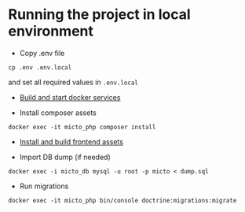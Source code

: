 # Running the project in local environment

- Copy .env file
```shell
cp .env .env.local
```
and set all required values in `.env.local`

- [Build and start docker services](../docker/README.md)

- Install composer assets
```shell
docker exec -it micto_php composer install
```

- [Install and build frontend assets](build_frontend.md)

- Import DB dump (if needed)
```shell
docker exec -i micto_db mysql -u root -p micto < dump.sql
```

- Run migrations
```shell
docker exec -it micto_php bin/console doctrine:migrations:migrate
```
